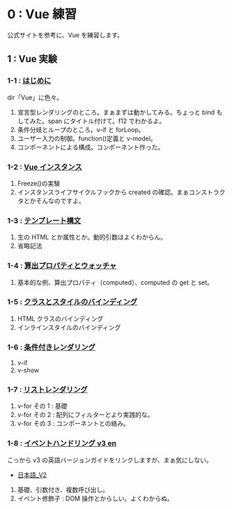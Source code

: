 # 0 : Vue 練習

公式サイトを参考に、Vue を練習します。

## 1 : Vue 実験

### 1-1 : [はじめに](https://jp.vuejs.org/v2/guide/index.html)

dir「Vue」に色々。

1. 宣言型レンダリングのところ。まぁまずは動かしてみる。ちょっと bind もしてみた。span にタイトル付けて。f12 でわかるよ。
2. 条件分岐とループのところ。v-if と forLoop。
3. ユーザー入力の制御。function()定義と v-model。
4. コンポーネントによる構成。コンポーネント作った。

### 1-2 : [Vue インスタンス](https://jp.vuejs.org/v2/guide/instance.html)

1. Freeze()の実験
2. インスタンスライフサイクルフックから created の確認。まぁコンストラクタとかそんなのですよ。

### 1-3 : [テンプレート構文](https://jp.vuejs.org/v2/guide/syntax.html)

1. 生の HTML とか属性とか。動的引数はよくわからん。
2. 省略記法

### 1-4 : [算出プロパティとウォッチャ](https://jp.vuejs.org/v2/guide/computed.html)

1. 基本的な例、算出プロパティ（computed）、computed の get と set。

### 1-5 : [クラスとスタイルのバインディング](https://jp.vuejs.org/v2/guide/class-and-style.html)

1. HTML クラスのバインディング
2. インラインスタイルのバインディング

### 1-6 : [条件付きレンダリング](https://jp.vuejs.org/v2/guide/conditional.html)

1. v-if
2. v-show

### 1-7 : [リストレンダリング](https://jp.vuejs.org/v2/guide/list.html)

1. v-for その 1 : 基礎
2. v-for その 2 : 配列にフィルターとより実践的な。
3. v-for その 3 : コンポーネントとの絡み。

### 1-8 : [イベントハンドリング v3 en](https://v3.vuejs.org/guide/events.html)

こっから v3 の英語バージョンガイドをリンクしますが、まぁ気にしない。

- [日本語\_V2](https://jp.vuejs.org/v2/guide/events.html)

1. 基礎、引数付き、複数呼び出し。
2. イベント修飾子 : DOM 操作とからしい。よくわからぬ。

